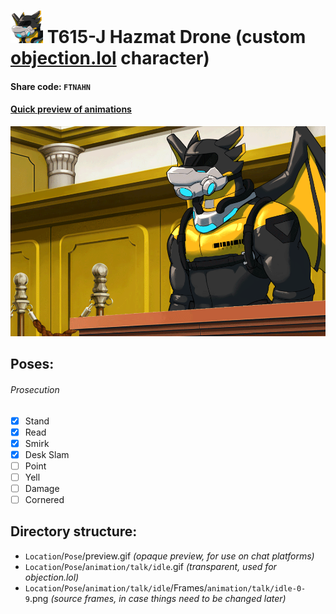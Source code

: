 # ![T6-icon](/icon.png) T615-J Hazmat Drone (custom [objection.lol](https://github.com/objection-lol/website/) character) 

#### Share code: `FTNAHN`
#### [Quick preview of animations](https://objection.lol/objection/838174)
![Preview](/Prosecution/Smirk/preview.gif)

## Poses:
###### Prosecution
- [x] Stand
- [x] Read
- [x] Smirk
- [x] Desk Slam
- [ ] Point
- [ ] Yell
- [ ] Damage
- [ ] Cornered

## Directory structure:
* `Location`/`Pose`/preview.gif *(opaque preview, for use on chat platforms)*
* `Location`/`Pose`/`animation/talk/idle`.gif *(transparent, used for objection.lol)*
* `Location`/`Pose`/`animation/talk/idle`/Frames/`animation/talk/idle-0-9`.png *(source frames, in case things need to be changed later)*
